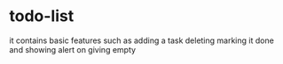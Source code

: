 # todo-list
 it contains basic features such as adding a task deleting marking it done and showing alert on giving empty
